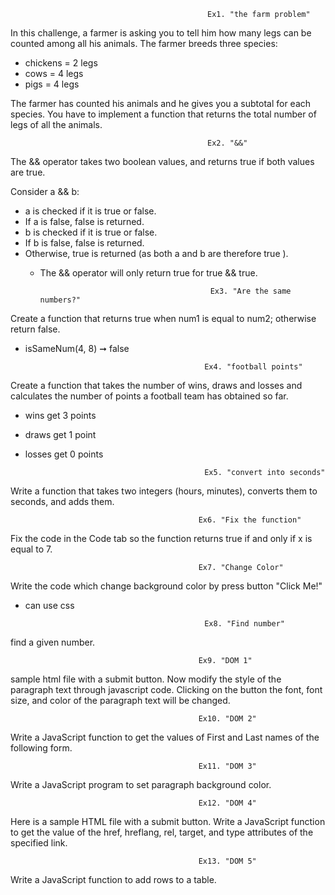                                                 Ex1. "the farm problem"
In this challenge, a farmer is asking you to tell him how many legs can be counted among all his animals.
The farmer breeds three species:

* chickens = 2 legs
* cows = 4 legs
* pigs = 4 legs

The farmer has counted his animals and he gives you a subtotal for each species.
You have to implement a function that returns the total number of legs of all the animals.

                                                Ex2. "&&"

The && operator takes two boolean values, and returns true if both values are true.

Consider a && b:

* a is checked if it is true or false.
* If a is false, false is returned.
* b is checked if it is true or false.
* If b is false, false is returned.
* Otherwise, true is returned (as both a and b are therefore true ).
  * The && operator will only return true for true && true.


                                              Ex3. "Are the same numbers?"

Create a function that returns true when num1 is equal to num2; otherwise return false.

* isSameNum(4, 8) ➞ false


                                              Ex4. "football points"

Create a function that takes the number of wins, draws and losses and calculates the number of points a football team has obtained so far.

* wins get 3 points
* draws get 1 point
* losses get 0 points


                                              Ex5. "convert into seconds"

Write a function that takes two integers (hours, minutes), converts them to seconds, and adds them.


                                              Ex6. "Fix the function"

Fix the code in the Code tab so the function returns true if and only if x is equal to 7.

                                              Ex7. "Change Color"

Write the code which change background color by press button "Click Me!"

+ can use css

                                              Ex8. "Find number"
find a given number.

                                              Ex9. "DOM 1"

sample html file with a submit button. Now modify the style of the paragraph text through javascript code.
Clicking on the button the font, font size, and color of the paragraph text will be changed.

                                              Ex10. "DOM 2"

Write a JavaScript function to get the values of First and Last names of the following form.

                                              Ex11. "DOM 3"

Write a JavaScript program to set paragraph background color.

                                              Ex12. "DOM 4"

Here is a sample HTML file with a submit button. Write a JavaScript function to get the value of the href, hreflang, rel, target, and type attributes of the specified link.

                                              Ex13. "DOM 5"

Write a JavaScript function to add rows to a table.
